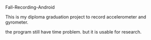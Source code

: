 Fall-Recording-Android

This is my diploma graduation project to record accelerometer and gyrometer.

the program still have time problem. but it is usable for research. 


